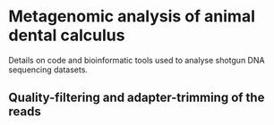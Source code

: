 # Metagenomic analysis of animal dental calculus
Details on code and bioinformatic tools used to analyse shotgun DNA sequencing datasets. 

## Quality-filtering and adapter-trimming of the reads

